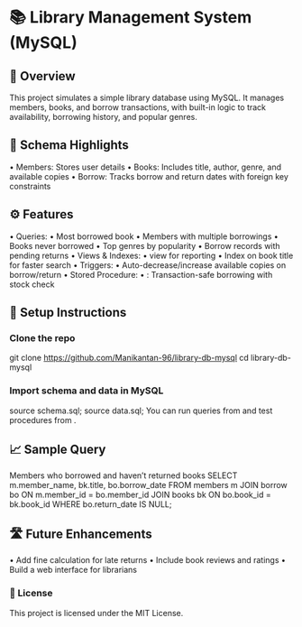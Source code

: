 # 📚 Library Management System (MySQL)
## 📌 Overview
This project simulates a simple library database using MySQL. It manages members, books, and borrow transactions, with built-in logic to track availability, borrowing history, and popular genres.

## 🧱 Schema Highlights
• 	Members: Stores user details
• 	Books: Includes title, author, genre, and available copies
• 	Borrow: Tracks borrow and return dates with foreign key constraints

## ⚙️ Features
• 	Queries:
• 	Most borrowed book
• 	Members with multiple borrowings
• 	Books never borrowed
• 	Top genres by popularity
• 	Borrow records with pending returns
• 	Views & Indexes:
• 	 view for reporting
• 	Index on book title for faster search
• 	Triggers:
• 	Auto-decrease/increase available copies on borrow/return
• 	Stored Procedure:
• 	: Transaction-safe borrowing with stock check

## 🚀 Setup Instructions
### Clone the repo
git clone https://github.com/Manikantan-96/library-db-mysql
cd library-db-mysql

### Import schema and data in MySQL
source schema.sql;
source data.sql;
You can run queries from  and test procedures from .

## 📈 Sample Query
 Members who borrowed and haven’t returned books
SELECT m.member_name, bk.title, bo.borrow_date
FROM members m
JOIN borrow bo ON m.member_id = bo.member_id
JOIN books bk ON bo.book_id = bk.book_id
WHERE bo.return_date IS NULL;

## 🛣️ Future Enhancements
• 	Add fine calculation for late returns
• 	Include book reviews and ratings
• 	Build a web interface for librarians

### 📄 License
This project is licensed under the MIT License.

